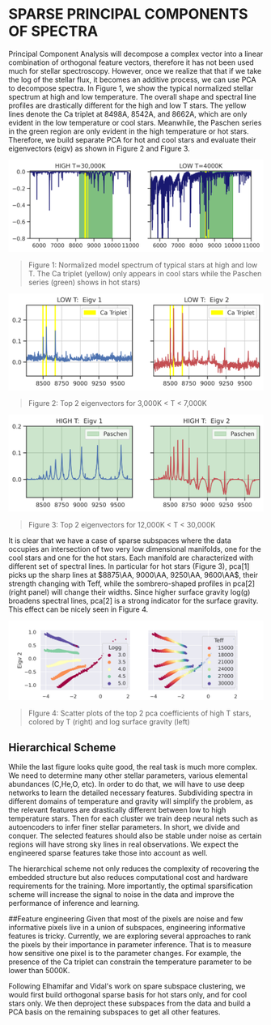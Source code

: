 # SPARSE PRINCIPAL COMPONENTS OF SPECTRA

Principal Component Analysis will decompose a complex vector into a linear combination of orthogonal feature vectors, therefore it has not been used much for stellar spectroscopy. However, once we realize that that if we take the log of the stellar flux, it becomes an additive process, we can use PCA to decompose spectra. In Figure 1, we show the typical normalized stellar spectrum at high and low temperature. The overall shape and spectral line profiles are drastically different for the high and low T stars. The yellow lines denote the Ca triplet at 8498A, 8542A, and 8662A, which are only evident in the low temperature or cool stars. Meanwhile, the Paschen series in the green region are only evident in the high temperature or hot stars. Therefore, we build separate PCA for hot and cool stars and evaluate their eigenvectors (eigv) as shown in Figure 2 and Figure 3. 

![alt text](https://github.com/ViskaWei/LV/blob/master/nb/img/highlowFlux.png?raw=true)
> Figure 1: Normalized model spectrum of typical stars at high and low T. The Ca triplet (yellow) only appears in cool stars while the Paschen series (green) shows in hot stars)

![alt text](https://github.com/ViskaWei/LV/blob/master/nb/img/LOWTPC01.png?raw=true)
> Figure 2: Top 2 eigenvectors for 3,000K < T < 7,000K

![alt text](https://github.com/ViskaWei/LV/blob/master/nb/img/HighTPC01.png?raw=true)
> Figure 3: Top 2 eigenvectors for 12,000K < T < 30,000K


It is clear that we have a case of sparse subspaces where the data occupies an intersection of two very low dimensional manifolds, one for the cool stars and one for the hot stars. Each manifold are characterized with different set of spectral lines. In particular for hot stars (Figure 3), pca[1] picks up the sharp lines at $8875\AA, 9000\AA, 9250\AA, 9600\AA$, their strength changing with Teff, while the sombrero-shaped profiles in pca[2] (right panel) will change their widths. Since higher surface gravity log(g) broadens spectral lines, pca[2] is a strong indicator for the surface gravity. 
This effect can be nicely seen in Figure 4.


![alt text](https://github.com/ViskaWei/LV/blob/master/nb/img/LgTep01.png?raw=true)
> FIgure 4: Scatter plots of the top 2 pca coefficients of high T stars, colored by T (right) and log surface gravity (left)

## Hierarchical Scheme
While the last figure looks quite good, the real task is much more complex. We need to determine many other stellar parameters, various elemental abundances (C,He,O, etc). In order to do that, we will have to use deep networks to learn the detailed necessary features.
Subdividing spectra in different domains of temperature and gravity will simplify the problem, as the relevant features are drastically different between low to high temperature stars. Then for each cluster we train deep neural nets such as autoencoders to infer finer stellar parameters. In short, we divide and conquer. 
The selected features should also be stable under noise as certain regions will have strong sky lines in real observations. We expect the engineered sparse features take those into account as well. 

The hierarchical scheme not only reduces the complexity of recovering the embedded structure but also reduces computational cost and hardware requirements for the training. More importantly, the optimal sparsification scheme will increase the signal to noise in the data and improve the performance of inference and learning.

##Feature engineering
Given that most of the pixels are noise and few informative pixels live in a union of subspaces, engineering informative features is tricky.  Currently, we are exploring several approaches to rank the pixels by their importance in parameter inference. That is to measure how sensitive one pixel is to the parameter changes. For example, the presence of the Ca triplet can constrain the temperature parameter to be lower than 5000K.  

Following Elhamifar and Vidal's work on spare subspace clustering, we would first build orthogonal sparse basis for hot stars only, and for cool stars only. We then deproject these subspaces from the data and build a PCA basis on the remaining subspaces to get all other features.



